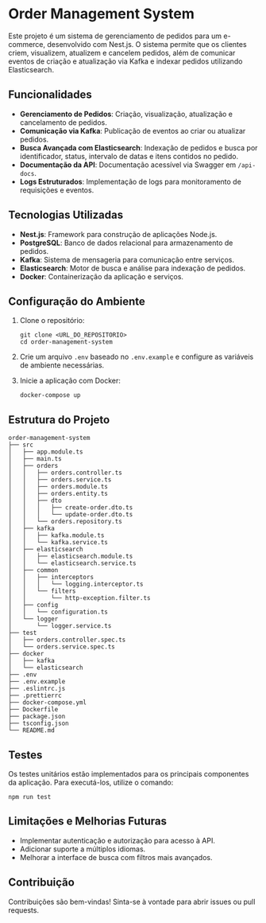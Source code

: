 # Order Management System

Este projeto é um sistema de gerenciamento de pedidos para um e-commerce, desenvolvido com Nest.js. O sistema permite que os clientes criem, visualizem, atualizem e cancelem pedidos, além de comunicar eventos de criação e atualização via Kafka e indexar pedidos utilizando Elasticsearch.

## Funcionalidades

- **Gerenciamento de Pedidos**: Criação, visualização, atualização e cancelamento de pedidos.
- **Comunicação via Kafka**: Publicação de eventos ao criar ou atualizar pedidos.
- **Busca Avançada com Elasticsearch**: Indexação de pedidos e busca por identificador, status, intervalo de datas e itens contidos no pedido.
- **Documentação da API**: Documentação acessível via Swagger em `/api-docs`.
- **Logs Estruturados**: Implementação de logs para monitoramento de requisições e eventos.

## Tecnologias Utilizadas

- **Nest.js**: Framework para construção de aplicações Node.js.
- **PostgreSQL**: Banco de dados relacional para armazenamento de pedidos.
- **Kafka**: Sistema de mensageria para comunicação entre serviços.
- **Elasticsearch**: Motor de busca e análise para indexação de pedidos.
- **Docker**: Containerização da aplicação e serviços.

## Configuração do Ambiente

1. Clone o repositório:

   ```
   git clone <URL_DO_REPOSITORIO>
   cd order-management-system
   ```

2. Crie um arquivo `.env` baseado no `.env.example` e configure as variáveis de ambiente necessárias.

3. Inicie a aplicação com Docker:
   ```
   docker-compose up
   ```

## Estrutura do Projeto

```
order-management-system
├── src
│   ├── app.module.ts
│   ├── main.ts
│   ├── orders
│   │   ├── orders.controller.ts
│   │   ├── orders.service.ts
│   │   ├── orders.module.ts
│   │   ├── orders.entity.ts
│   │   ├── dto
│   │   │   ├── create-order.dto.ts
│   │   │   └── update-order.dto.ts
│   │   └── orders.repository.ts
│   ├── kafka
│   │   ├── kafka.module.ts
│   │   └── kafka.service.ts
│   ├── elasticsearch
│   │   ├── elasticsearch.module.ts
│   │   └── elasticsearch.service.ts
│   ├── common
│   │   ├── interceptors
│   │   │   └── logging.interceptor.ts
│   │   └── filters
│   │       └── http-exception.filter.ts
│   ├── config
│   │   └── configuration.ts
│   └── logger
│       └── logger.service.ts
├── test
│   ├── orders.controller.spec.ts
│   └── orders.service.spec.ts
├── docker
│   ├── kafka
│   └── elasticsearch
├── .env
├── .env.example
├── .eslintrc.js
├── .prettierrc
├── docker-compose.yml
├── Dockerfile
├── package.json
├── tsconfig.json
└── README.md
```

## Testes

Os testes unitários estão implementados para os principais componentes da aplicação. Para executá-los, utilize o comando:

```
npm run test
```

## Limitações e Melhorias Futuras

- Implementar autenticação e autorização para acesso à API.
- Adicionar suporte a múltiplos idiomas.
- Melhorar a interface de busca com filtros mais avançados.

## Contribuição

Contribuições são bem-vindas! Sinta-se à vontade para abrir issues ou pull requests.
